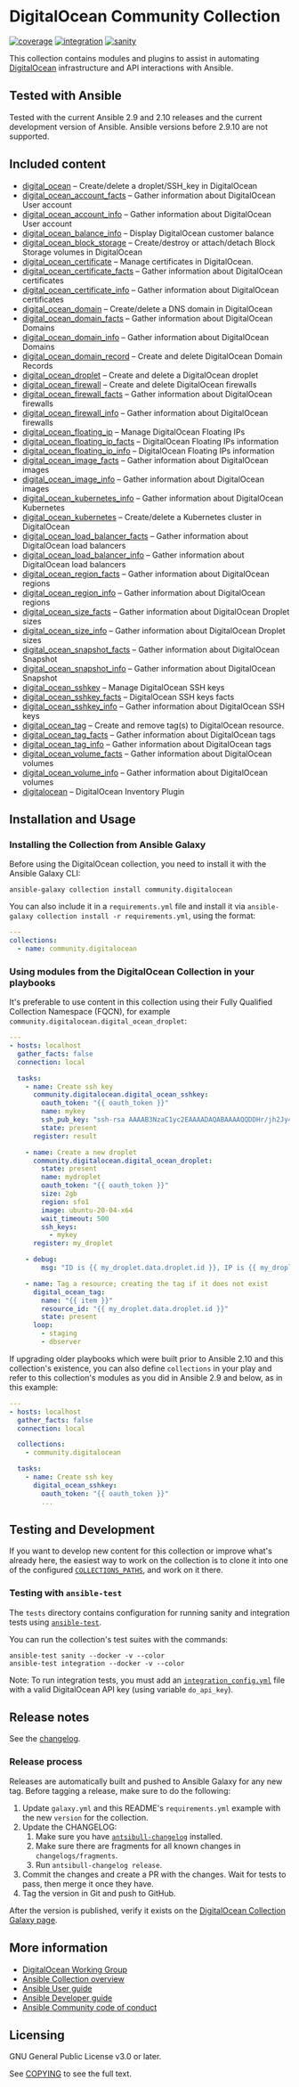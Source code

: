 # DigitalOcean Community Collection

[![coverage](https://img.shields.io/codecov/c/github/ansible-collections/community.digitalocean)](https://codecov.io/gh/ansible-collections/community.digitalocean)
[![integration](https://github.com/ansible-collections/community.digitalocean/actions/workflows/ansible-test-integration.yml/badge.svg)](https://github.com/ansible-collections/community.digitalocean/actions/workflows/ansible-test-integration.yml)
[![sanity](https://github.com/ansible-collections/community.digitalocean/actions/workflows/ansible-test-sanity.yml/badge.svg)](https://github.com/ansible-collections/community.digitalocean/actions/workflows/ansible-test-sanity.yml)

This collection contains modules and plugins to assist in automating [DigitalOcean](https://www.digitalocean.com) infrastructure and API interactions with Ansible.

## Tested with Ansible

Tested with the current Ansible 2.9 and 2.10 releases and the current development version of Ansible. Ansible versions before 2.9.10 are not supported.

## Included content

- [digital_ocean](https://docs.ansible.com/ansible/latest/collections/community/digitalocean/digital_ocean_module.html) – Create/delete a droplet/SSH_key in DigitalOcean
- [digital_ocean_account_facts](https://docs.ansible.com/ansible/latest/collections/community/digitalocean/digital_ocean_account_facts_module.html) – Gather information about DigitalOcean User account
- [digital_ocean_account_info](https://docs.ansible.com/ansible/latest/collections/community/digitalocean/digital_ocean_account_info_module.html) – Gather information about DigitalOcean User account
- [digital_ocean_balance_info](https://docs.ansible.com/ansible/latest/collections/community/digitalocean/digital_ocean_balance_info_module.html) – Display DigitalOcean customer balance
- [digital_ocean_block_storage](https://docs.ansible.com/ansible/latest/collections/community/digitalocean/digital_ocean_block_storage_module.html) – Create/destroy or attach/detach Block Storage volumes in DigitalOcean
- [digital_ocean_certificate](https://docs.ansible.com/ansible/latest/collections/community/digitalocean/digital_ocean_certificate_module.html) – Manage certificates in DigitalOcean.
- [digital_ocean_certificate_facts](https://docs.ansible.com/ansible/latest/collections/community/digitalocean/digital_ocean_certificate_facts_module.html) – Gather information about DigitalOcean certificates
- [digital_ocean_certificate_info](https://docs.ansible.com/ansible/latest/collections/community/digitalocean/digital_ocean_certificate_info_module.html) – Gather information about DigitalOcean certificates
- [digital_ocean_domain](https://docs.ansible.com/ansible/latest/collections/community/digitalocean/digital_ocean_domain_module.html) – Create/delete a DNS domain in DigitalOcean
- [digital_ocean_domain_facts](https://docs.ansible.com/ansible/latest/collections/community/digitalocean/digital_ocean_domain_facts_module.html) – Gather information about DigitalOcean Domains
- [digital_ocean_domain_info](https://docs.ansible.com/ansible/latest/collections/community/digitalocean/digital_ocean_domain_info_module.html) – Gather information about DigitalOcean Domains
- [digital_ocean_domain_record](https://docs.ansible.com/ansible/latest/collections/community/digitalocean/digital_ocean_domain_record.html) – Create and delete DigitalOcean Domain Records
- [digital_ocean_droplet](https://docs.ansible.com/ansible/latest/collections/community/digitalocean/digital_ocean_droplet_module.html) – Create and delete a DigitalOcean droplet
- [digital_ocean_firewall](https://docs.ansible.com/ansible/latest/collections/community/digitalocean/digital_ocean_firewall_module.html) – Create and delete DigitalOcean firewalls
- [digital_ocean_firewall_facts](https://docs.ansible.com/ansible/latest/collections/community/digitalocean/digital_ocean_firewall_facts_module.html) – Gather information about DigitalOcean firewalls
- [digital_ocean_firewall_info](https://docs.ansible.com/ansible/latest/collections/community/digitalocean/digital_ocean_firewall_info_module.html) – Gather information about DigitalOcean firewalls
- [digital_ocean_floating_ip](https://docs.ansible.com/ansible/latest/collections/community/digitalocean/digital_ocean_floating_ip_module.html) – Manage DigitalOcean Floating IPs
- [digital_ocean_floating_ip_facts](https://docs.ansible.com/ansible/latest/collections/community/digitalocean/digital_ocean_floating_ip_facts_module.html) – DigitalOcean Floating IPs information
- [digital_ocean_floating_ip_info](https://docs.ansible.com/ansible/latest/collections/community/digitalocean/digital_ocean_floating_ip_info_module.html) – DigitalOcean Floating IPs information
- [digital_ocean_image_facts](https://docs.ansible.com/ansible/latest/collections/community/digitalocean/digital_ocean_image_facts_module.html) – Gather information about DigitalOcean images
- [digital_ocean_image_info](https://docs.ansible.com/ansible/latest/collections/community/digitalocean/digital_ocean_image_info_module.html) – Gather information about DigitalOcean images
- [digital_ocean_kubernetes_info](https://docs.ansible.com/ansible/latest/collections/community/digitalocean/digital_ocean_kubernetes_info_module.html) – Gather information about DigitalOcean Kubernetes
- [digital_ocean_kubernetes](https://docs.ansible.com/ansible/latest/collections/community/digitalocean/digital_ocean_kubernetes_info_module.html) – Create/delete a Kubernetes cluster in DigitalOcean
- [digital_ocean_load_balancer_facts](https://docs.ansible.com/ansible/latest/collections/community/digitalocean/digital_ocean_load_balancer_facts_module.html) – Gather information about DigitalOcean load balancers
- [digital_ocean_load_balancer_info](https://docs.ansible.com/ansible/latest/collections/community/digitalocean/digital_ocean_load_balancer_info_module.html) – Gather information about DigitalOcean load balancers
- [digital_ocean_region_facts](https://docs.ansible.com/ansible/latest/collections/community/digitalocean/digital_ocean_region_facts_module.html) – Gather information about DigitalOcean regions
- [digital_ocean_region_info](https://docs.ansible.com/ansible/latest/collections/community/digitalocean/digital_ocean_region_info_module.html) – Gather information about DigitalOcean regions
- [digital_ocean_size_facts](https://docs.ansible.com/ansible/latest/collections/community/digitalocean/digital_ocean_size_facts_module.html) – Gather information about DigitalOcean Droplet sizes
- [digital_ocean_size_info](https://docs.ansible.com/ansible/latest/collections/community/digitalocean/digital_ocean_size_info_module.html) – Gather information about DigitalOcean Droplet sizes
- [digital_ocean_snapshot_facts](https://docs.ansible.com/ansible/latest/collections/community/digitalocean/digital_ocean_snapshot_facts_module.html) – Gather information about DigitalOcean Snapshot
- [digital_ocean_snapshot_info](https://docs.ansible.com/ansible/latest/collections/community/digitalocean/digital_ocean_snapshot_info_module.html) – Gather information about DigitalOcean Snapshot
- [digital_ocean_sshkey](https://docs.ansible.com/ansible/latest/collections/community/digitalocean/digital_ocean_sshkey_module.html) – Manage DigitalOcean SSH keys
- [digital_ocean_sshkey_facts](https://docs.ansible.com/ansible/latest/collections/community/digitalocean/digital_ocean_sshkey_facts_module.html) – DigitalOcean SSH keys facts
- [digital_ocean_sshkey_info](https://docs.ansible.com/ansible/latest/collections/community/digitalocean/digital_ocean_sshkey_info_module.html) – Gather information about DigitalOcean SSH keys
- [digital_ocean_tag](https://docs.ansible.com/ansible/latest/collections/community/digitalocean/digital_ocean_tag_module.html) – Create and remove tag(s) to DigitalOcean resource.
- [digital_ocean_tag_facts](https://docs.ansible.com/ansible/latest/collections/community/digitalocean/digital_ocean_tag_facts_module.html) – Gather information about DigitalOcean tags
- [digital_ocean_tag_info](https://docs.ansible.com/ansible/latest/collections/community/digitalocean/digital_ocean_tag_info_module.html) – Gather information about DigitalOcean tags
- [digital_ocean_volume_facts](https://docs.ansible.com/ansible/latest/collections/community/digitalocean/digital_ocean_volume_facts_module.html) – Gather information about DigitalOcean volumes
- [digital_ocean_volume_info](https://docs.ansible.com/ansible/latest/collections/community/digitalocean/digital_ocean_volume_info_module.html) – Gather information about DigitalOcean volumes
- [digitalocean](https://docs.ansible.com/ansible/latest/collections/community/digitalocean/digitalocean_inventory.html) – DigitalOcean Inventory Plugin

## Installation and Usage

### Installing the Collection from Ansible Galaxy

Before using the DigitalOcean collection, you need to install it with the Ansible Galaxy CLI:

    ansible-galaxy collection install community.digitalocean

You can also include it in a `requirements.yml` file and install it via `ansible-galaxy collection install -r requirements.yml`, using the format:

```yaml
---
collections:
  - name: community.digitalocean
```

### Using modules from the DigitalOcean Collection in your playbooks

It's preferable to use content in this collection using their Fully Qualified Collection Namespace (FQCN), for example `community.digitalocean.digital_ocean_droplet`:

```yaml
---
- hosts: localhost
  gather_facts: false
  connection: local

  tasks:
    - name: Create ssh key
      community.digitalocean.digital_ocean_sshkey:
        oauth_token: "{{ oauth_token }}"
        name: mykey
        ssh_pub_key: "ssh-rsa AAAAB3NzaC1yc2EAAAADAQABAAAAQQDDHr/jh2Jy4yALcK4JyWbVkPRaWmhck3IgCoeOO3z1e2dBowLh64QAM+Qb72pxekALga2oi4GvT+TlWNhzPH4V example"
        state: present
      register: result

    - name: Create a new droplet
      community.digitalocean.digital_ocean_droplet:
        state: present
        name: mydroplet
        oauth_token: "{{ oauth_token }}"
        size: 2gb
        region: sfo1
        image: ubuntu-20-04-x64
        wait_timeout: 500
        ssh_keys:
          - mykey
      register: my_droplet

    - debug:
        msg: "ID is {{ my_droplet.data.droplet.id }}, IP is {{ my_droplet.data.ip_address }}"

    - name: Tag a resource; creating the tag if it does not exist
      digital_ocean_tag:
        name: "{{ item }}"
        resource_id: "{{ my_droplet.data.droplet.id }}"
        state: present
      loop:
        - staging
        - dbserver
```

If upgrading older playbooks which were built prior to Ansible 2.10 and this collection's existence, you can also define `collections` in your play and refer to this collection's modules as you did in Ansible 2.9 and below, as in this example:

```yaml
---
- hosts: localhost
  gather_facts: false
  connection: local

  collections:
    - community.digitalocean

  tasks:
    - name: Create ssh key
      digital_ocean_sshkey:
        oauth_token: "{{ oauth_token }}"
        ...
```

## Testing and Development

If you want to develop new content for this collection or improve what's already here, the easiest way to work on the collection is to clone it into one of the configured [`COLLECTIONS_PATHS`](https://docs.ansible.com/ansible/latest/reference_appendices/config.html#collections-paths), and work on it there.

### Testing with `ansible-test`

The `tests` directory contains configuration for running sanity and integration tests using [`ansible-test`](https://docs.ansible.com/ansible/latest/dev_guide/testing_integration.html).

You can run the collection's test suites with the commands:

    ansible-test sanity --docker -v --color
    ansible-test integration --docker -v --color

Note: To run integration tests, you must add an [`integration_config.yml`](https://docs.ansible.com/ansible/latest/dev_guide/testing_integration.html#integration-config-yml) file with a valid DigitalOcean API key (using variable `do_api_key`).

## Release notes

See the [changelog](https://github.com/ansible-collections/community.digitalocean/blob/main/CHANGELOG.rst).

### Release process

Releases are automatically built and pushed to Ansible Galaxy for any new tag. Before tagging a release, make sure to do the following:

  1. Update `galaxy.yml` and this README's `requirements.yml` example with the new `version` for the collection.
  1. Update the CHANGELOG:
      1. Make sure you have [`antsibull-changelog`](https://pypi.org/project/antsibull-changelog/) installed.
      1. Make sure there are fragments for all known changes in `changelogs/fragments`.
      1. Run `antsibull-changelog release`.
  1. Commit the changes and create a PR with the changes. Wait for tests to pass, then merge it once they have.
  1. Tag the version in Git and push to GitHub.

After the version is published, verify it exists on the [DigitalOcean Collection Galaxy page](https://galaxy.ansible.com/community/digitalocean).

## More information

  - [DigitalOcean Working Group](https://github.com/ansible/community/wiki/Digital-Ocean)
  - [Ansible Collection overview](https://github.com/ansible-collections/overview)
  - [Ansible User guide](https://docs.ansible.com/ansible/latest/user_guide/index.html)
  - [Ansible Developer guide](https://docs.ansible.com/ansible/latest/dev_guide/index.html)
  - [Ansible Community code of conduct](https://docs.ansible.com/ansible/latest/community/code_of_conduct.html)

## Licensing

GNU General Public License v3.0 or later.

See [COPYING](https://www.gnu.org/licenses/gpl-3.0.txt) to see the full text.
